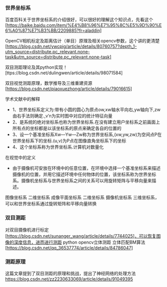 ### 世界坐标系

百度百科关于世界坐标系的介绍很好，可以很好的理解这个知识点，先看这个
[https://baike.baidu.com/item/%E4%B8%96%E7%95%8C%E5%9D%90%E6%A0%87%E7%B3%BB/2209885?fr=aladdin]

OpenCV相机标定及距离估计（单目）原理及相关opencv参数，这个讲的更清楚
[https://blog.csdn.net/ywcpig/article/details/80760757?depth_1-utm_source=distribute.pc_relevant.none-task&utm_source=distribute.pc_relevant.none-task]

双目测距理论及其python实现！
[ttps://blog.csdn.net/dulingwen/article/details/98071584]

双目视觉测距原理，数学推导及三维重建资源
[https://blog.csdn.net/piaoxuezhong/article/details/79016615]


学术文献中的解释
- 1、世界坐标系定义为:带有小圆的圆心为原点ow,xw轴水平向右,yw轴向下,zw由右手法则确定.,v′n为实时图中对应的统计特征向量
- 2、是系统的绝对坐标系也称为世界坐标系.在没有建立用户坐标系之前画面上所有点的坐标都是以该坐标系的原点来确定各自的位置的
- 3、设一个基准坐标系Xw—Yw—Zw称为世界坐标系,(xw,yw,zw)为空间点P在世界坐标系下的坐标.(u,v)为P点在图像直角坐标系下的坐标
- 4、这个坐标系称为世界坐标系.计算机对数量化

在视觉中的定义
- 由于摄像机可安放在环境中的任意位置，在环境中选择一个基准坐标系来描述摄像机的位置，并用它描述环境中任何物体的位置，该坐标系称为世界坐标系。摄像机坐标系与世界坐标系之间的关系可以用旋转矩阵与平移向量来描述。

图像坐标系 二维坐标系
成像平面坐标系 二维坐标系
摄像机坐标系 三维坐标系，可以和世界坐标系通过旋转矩阵和平移向量转换


### 双目测距

对双目摄像机进行标定[https://blog.csdn.net/sunanger_wang/article/details/7744025]，可以恢复图像的深度信息，进而进行测距
python opencv立体测距 立体匹配BM算法 [https://blog.csdn.net/qq_36537774/article/details/84786047]


### 测距原理

这篇文章提到了双目测距的原理和挑战，提出了神经网络的处理方法
https://blog.csdn.net/zz2230633069/article/details/91049395